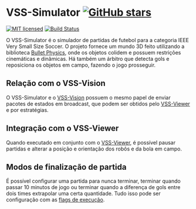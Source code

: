 # VSS-Simulator [![GitHub stars](https://img.shields.io/github/contributors/VSS-SDK/VSS-Simulator.svg?style=social&label=Contributors)](https://github.com/VSS-SDK/VSS-Simulator)

[![MIT licensed](https://img.shields.io/badge/license-MIT-blue.svg)][mit]
[![Build Status](https://api.travis-ci.com/VSS-SDK/VSS-Simulator.svg?branch=master)][travis]

O VSS-Simulator é o simulador de partidas de futebol para a categoria IEEE Very Small Size Soccer. O projeto
fornece um mundo 3D feito utilizando a biblioteca [Bullet Physics](http://bulletphysics.org/wordpress/), 
onde os objetos colidem e possuem restrições cinemáticas e dinâmicas. Há também um árbitro que detecta gols
e reposiciona os objetos em campo, fazendo o jogo prosseguir.
 
## Relação com o VSS-Vision

O VSS-Simulator e o [VSS-Vision](vssvision.md) possuem o mesmo papel de enviar pacotes de estados em broadcast,
que podem ser obtidos pelo [VSS-Viewer](vssviewer.md) e por estratégias.

## Integração com o VSS-Viewer
Quando executado em conjunto com o [VSS-Viewer](vssviewer.md), é possível pausar partidas e alterar a posição
e orientação dos robôs e da bola em campo.

## Modos de finalização de partida
É possível configurar uma partida para nunca terminar, terminar quando passar 10 minutos de jogo ou terminar
quando a diferença de gols entre dois times extrapolar uma certa quantidade. Tudo isso pode ser configuração
com as [flags de execução](simulatorexeflag.md).
 
[travis]: https://travis-ci.com/VSS-SDK/VSS-Simulator
[mit]: https://raw.githubusercontent.com/SIRLab/VSS-Simulator/master/LICENSE.txt
